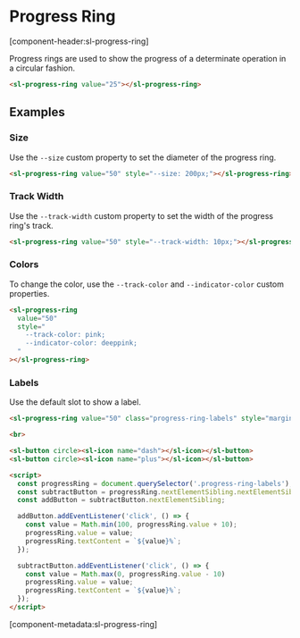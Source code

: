 # Progress Ring

[component-header:sl-progress-ring]

Progress rings are used to show the progress of a determinate operation in a circular fashion.

```html preview
<sl-progress-ring value="25"></sl-progress-ring>
```

## Examples

### Size

Use the `--size` custom property to set the diameter of the progress ring.

```html preview
<sl-progress-ring value="50" style="--size: 200px;"></sl-progress-ring>
```

### Track Width

Use the `--track-width` custom property to set the width of the progress ring's track.

```html preview
<sl-progress-ring value="50" style="--track-width: 10px;"></sl-progress-ring>
```

### Colors

To change the color, use the `--track-color` and `--indicator-color` custom properties.

```html preview
<sl-progress-ring 
  value="50" 
  style="
    --track-color: pink; 
    --indicator-color: deeppink;
  "
></sl-progress-ring>
```

### Labels

Use the default slot to show a label.

```html preview
<sl-progress-ring value="50" class="progress-ring-labels" style="margin-bottom: .5rem;">50%</sl-progress-ring>

<br>

<sl-button circle><sl-icon name="dash"></sl-icon></sl-button>
<sl-button circle><sl-icon name="plus"></sl-icon></sl-button>

<script>
  const progressRing = document.querySelector('.progress-ring-labels');
  const subtractButton = progressRing.nextElementSibling.nextElementSibling;
  const addButton = subtractButton.nextElementSibling;

  addButton.addEventListener('click', () => {
    const value = Math.min(100, progressRing.value + 10);
    progressRing.value = value;
    progressRing.textContent = `${value}%`;
  });

  subtractButton.addEventListener('click', () => {
    const value = Math.max(0, progressRing.value - 10)
    progressRing.value = value;
    progressRing.textContent = `${value}%`;
  });
</script>
```

[component-metadata:sl-progress-ring]
